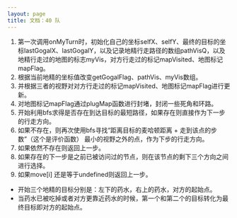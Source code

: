 ```yaml
---
layout: page
title: 文档：40 队
---
```


1. 第一次调用onMyTurn时，初始化自己的坐标selfX、selfY、最终的目标的坐标lastGogalX、lastGogalY，以及记录地精行走路径的数组pathVisQ，以及地精行走过的地图的标志myVis，对方行走过的标记mapVisited、地图标记mapFlag。
1. 根据当前地精的坐标值改变getGogalFlag、pathVis、myVis数组。
1. 并根据三者的视野对对方行走过的标记mapVisited、地图标记mapFlag进行更新。
1. 对地图标记mapFlag通过plugMap函数进行封堵，封闭一些死角和环路。
1. 开始利用bfs求得是否存在到达目标的最短路径，如果存在则直接作为下一步的行走方向。
1. 如果不存在，则再次使用bfs寻找“距离目标的麦哈顿距离 + 走到该点的步数”（这个是评价函数） 最小的视野之外的点，作为下步的行走方向。
1. 如果依然不存在则返回上一步。
1. 如果存在的下一步是之前已被访问过的节点，则在该节点的剩下三个方向之间进行选择。
1. 如果move[i] 还是等于undefined则返回上一步。

* 开始三个地精的目标分别是：左下的药水，右上的药水，对方的起始点。
* 当药水已被吃掉或者对方更靠近药水的时候，第一个和第二个的目标转化为最终目标即对方的起始点。
